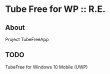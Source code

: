# Tube Free for WP :: R.E.

## About
Project TubeFreeApp

## TODO
TubeFree for Windows 10 Mobile (UWP)


